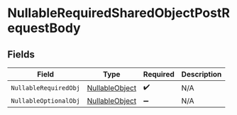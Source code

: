 # NullableRequiredSharedObjectPostRequestBody


## Fields

| Field                                                   | Type                                                    | Required                                                | Description                                             |
| ------------------------------------------------------- | ------------------------------------------------------- | ------------------------------------------------------- | ------------------------------------------------------- |
| `NullableRequiredObj`                                   | [NullableObject](../../models/shared/NullableObject.md) | :heavy_check_mark:                                      | N/A                                                     |
| `NullableOptionalObj`                                   | [NullableObject](../../models/shared/NullableObject.md) | :heavy_minus_sign:                                      | N/A                                                     |